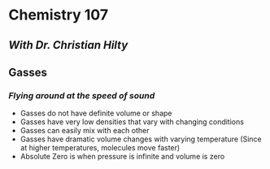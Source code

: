 # **Chemistry 107**
## *With Dr. Christian Hilty*

## Gasses
### *Flying around at the speed of sound*
- Gasses do not have definite volume or shape
- Gasses have very low densities that vary with changing conditions
- Gasses can easily mix with each other
- Gasses have dramatic volume changes with varying temperature (Since at higher temperatures, molecules move faster)
- Absolute Zero is when pressure is infinite and volume is zero
